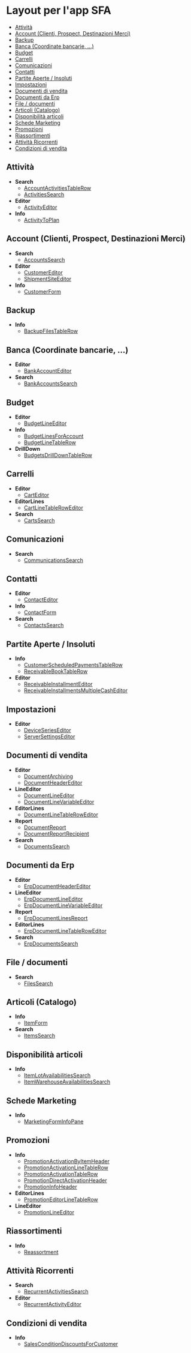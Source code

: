 # Layout per l'app SFA

* [Attività](./#attività)
* [Account (Clienti, Prospect, Destinazioni Merci)](./#account-clienti-prospect-destinazioni-merci)
* [Backup](./#backup)
* [Banca (Coordinate bancarie, ...)](./#banca-coordinate-bancarie-...)
* [Budget](./#budget)
* [Carrelli](./#carrelli)
* [Comunicazioni](./#comunicazioni)
* [Contatti](./#contatti)
* [Partite Aperte / Insoluti](./#partite-aperte-/-insoluti)
* [Impostazioni](./#impostazioni)
* [Documenti di vendita](./#documenti-di-vendita)
* [Documenti da Erp](./#documenti-da-erp)
* [File / documenti](./#file-/-documenti)
* [Articoli (Catalogo)](./#articoli-catalogo)
* [Disponibilità articoli](./#disponibilità-articoli)
* [Schede Marketing](./#schede-marketing)
* [Promozioni](./#promozioni)
* [Riassortimenti](./#riassortimenti)
* [Attività Ricorrenti](./#attività-ricorrenti)
* [Condizioni di vendita](./#condizioni-di-vendita)

## Attività

* **Search**
  * [AccountActivitiesTableRow](./accountactivitiestablerowcontext.md)
  * [ActivitiesSearch](./activitiessearchcontext.md)
* **Editor**
  * [ActivityEditor](./activityeditorcontext.md)
* **Info**
  * [ActivityToPlan](./activitytoplancontext.md)

## Account (Clienti, Prospect, Destinazioni Merci)

* **Search**
  * [AccountsSearch](./accountssearchcontext.md)
* **Editor**
  * [CustomerEditor](./customereditorcontext.md)
  * [ShipmentSiteEditor](./shipmentsiteeditorcontext.md)
* **Info**
  * [CustomerForm](./customerformcontext.md)

## Backup

* **Info**
  * [BackupFilesTableRow](./backupfilestablerowcontext.md)

## Banca (Coordinate bancarie, ...)

* **Editor**
  * [BankAccountEditor](./bankaccounteditorcontext.md)
* **Search**
  * [BankAccountsSearch](./bankaccountssearchcontext.md)

## Budget

* **Editor**
  * [BudgetLineEditor](./budgetlineeditorcontext.md)
* **Info**
  * [BudgetLinesForAccount](./budgetlinesforaccountcontext.md)
  * [BudgetLineTableRow](./budgetlinetablerowcontext.md)
* **DrillDown**
  * [BudgetsDrillDownTableRow](./budgetsdrilldowntablerowcontext.md)

## Carrelli

* **Editor**
  * [CartEditor](./carteditorcontext.md)
* **EditorLines**
  * [CartLineTableRowEditor](./cartlinetableroweditorcontext.md)
* **Search**
  * [CartsSearch](./cartssearchcontext.md)

## Comunicazioni

* **Search**
  * [CommunicationsSearch](./communicationssearchcontext.md)

## Contatti

* **Editor**
  * [ContactEditor](./contacteditorcontext.md)
* **Info**
  * [ContactForm](./contactformcontext.md)
* **Search**
  * [ContactsSearch](./contactssearchcontext.md)

## Partite Aperte / Insoluti

* **Info**
  * [CustomerScheduledPaymentsTableRow](./customerscheduledpaymentstablerowcontext.md)
  * [ReceivableBookTableRow](./receivablebooktablerowcontext.md)
* **Editor**
  * [ReceivableInstallmentEditor](./receivableinstallmenteditorcontext.md)
  * [ReceivableInstallmentsMultipleCashEditor](./receivableinstallmentsmultiplecasheditorcontext.md)

## Impostazioni

* **Editor**
  * [DeviceSeriesEditor](./deviceserieseditorcontext.md)
  * [ServerSettingsEditor](./serversettingseditorcontext.md)

## Documenti di vendita

* **Editor**
  * [DocumentArchiving](./documentarchivingcontext.md)
  * [DocumentHeaderEditor](./documentheadereditorcontext.md)
* **LineEditor**
  * [DocumentLineEditor](./documentlineeditorcontext.md)
  * [DocumentLineVariableEditor](./documentlinevariableeditorcontext.md)
* **EditorLines**
  * [DocumentLineTableRowEditor](./documentlinetableroweditorcontext.md)
* **Report**
  * [DocumentReport](./documentreportcontext.md)
  * [DocumentReportRecipient](./documentreportrecipientcontext.md)
* **Search**
  * [DocumentsSearch](./documentssearchcontext.md)

## Documenti da Erp

* **Editor**
  * [ErpDocumentHeaderEditor](./erpdocumentheadereditorcontext.md)
* **LineEditor**
  * [ErpDocumentLineEditor](./erpdocumentlineeditorcontext.md)
  * [ErpDocumentLineVariableEditor](./erpdocumentlinevariableeditorcontext.md)
* **Report**
  * [ErpDocumentLinesReport](./erpdocumentlinesreportcontext.md)
* **EditorLines**
  * [ErpDocumentLineTableRowEditor](./erpdocumentlinetableroweditorcontext.md)
* **Search**
  * [ErpDocumentsSearch](./erpdocumentssearchcontext.md)

## File / documenti

* **Search**
  * [FilesSearch](./filessearchcontext.md)

## Articoli (Catalogo)

* **Info**
  * [ItemForm](./itemformcontext.md)
* **Search**
  * [ItemsSearch](./itemssearchcontext.md)

## Disponibilità articoli

* **Info**
  * [ItemLotAvailabilitiesSearch](./itemlotavailabilitiessearchcontext.md)
  * [ItemWarehouseAvailabilitiesSearch](./itemwarehouseavailabilitiessearchcontext.md)

## Schede Marketing

* **Info**
  * [MarketingFormInfoPane](./marketingforminfopanecontext.md)

## Promozioni

* **Info**
  * [PromotionActivationByItemHeader](./promotionactivationbyitemheadercontext.md)
  * [PromotionActivationLineTableRow](./promotionactivationlinetablerowcontext.md)
  * [PromotionActivationTableRow](./promotionactivationtablerowcontext.md)
  * [PromotionDirectActivationHeader](./promotiondirectactivationheadercontext.md)
  * [PromotionInfoHeader](./promotioninfoheadercontext.md)
* **EditorLines**
  * [PromotionEditorLineTableRow](./promotioneditorlinetablerowcontext.md)
* **LineEditor**
  * [PromotionLineEditor](./promotionlineeditorcontext.md)

## Riassortimenti

* **Info**
  * [Reassortment](./reassortmentcontext.md)

## Attività Ricorrenti

* **Search**
  * [RecurrentActivitiesSearch](./recurrentactivitiessearchcontext.md)
* **Editor**
  * [RecurrentActivityEditor](./recurrentactivityeditorcontext.md)

## Condizioni di vendita

* **Info**
  * [SalesConditionDiscountsForCustomer](./salesconditiondiscountsforcustomercontext.md)

